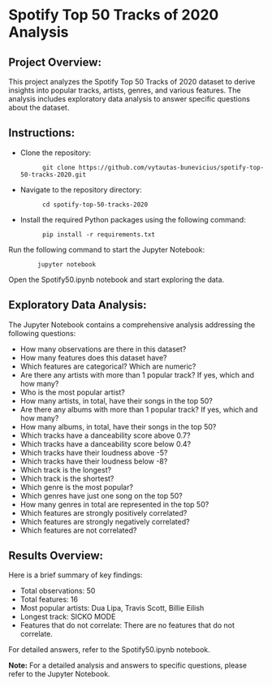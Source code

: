 # Spotify Top 50 Tracks of 2020 Analysis

## Project Overview:
This project analyzes the Spotify Top 50 Tracks of 2020 dataset to derive insights into popular tracks, artists, genres, and various features. The analysis includes exploratory data analysis  to answer specific questions about the dataset.

## Instructions:

- Clone the repository:

            git clone https://github.com/vytautas-bunevicius/spotify-top-50-tracks-2020.git

- Navigate to the repository directory:

            cd spotify-top-50-tracks-2020

- Install the required Python packages using the following command:

            pip install -r requirements.txt
  
Run the following command to start the Jupyter Notebook:

            jupyter notebook

Open the Spotify50.ipynb notebook and start exploring the data.

## Exploratory Data Analysis:
The Jupyter Notebook contains a comprehensive analysis addressing the following questions:

- How many observations are there in this dataset?
- How many features does this dataset have?
- Which features are categorical? Which are numeric?
- Are there any artists with more than 1 popular track? If yes, which and how many?
- Who is the most popular artist?
- How many artists, in total, have their songs in the top 50?
- Are there any albums with more than 1 popular track? If yes, which and how many?
- How many albums, in total, have their songs in the top 50?
- Which tracks have a danceability score above 0.7?
- Which tracks have a danceability score below 0.4?
- Which tracks have their loudness above -5?
- Which tracks have their loudness below -8?
- Which track is the longest?
- Which track is the shortest?
- Which genre is the most popular?
- Which genres have just one song on the top 50?
- How many genres in total are represented in the top 50?
- Which features are strongly positively correlated?
- Which features are strongly negatively correlated?
- Which features are not correlated?

## Results Overview:
Here is a brief summary of key findings:

- Total observations: 50
- Total features: 16 
- Most popular artists: Dua Lipa, Travis Scott, Billie Eilish
- Longest track: SICKO MODE
- Features that do not correlate: There are no features that do not correlate.

For detailed answers, refer to the Spotify50.ipynb notebook.

**Note:** For a detailed analysis and answers to specific questions, please refer to the Jupyter Notebook.
